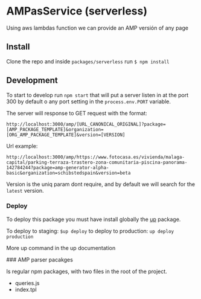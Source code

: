 # AMPasService (serverless)

Using aws lambdas function we can provide an AMP versión of any page


## Install

Clone the repo and inside `packages/serverless` run `$ npm install`

## Development

To start to develop run `npm start` that will put a server listen in at the port 300 by default o any port setting in the `process.env.PORT` variable.

The server will response to GET request with the format:

```
http://localhost:3000/amp/[URL_CANONICAL_ORIGINAL]?package=[AMP_PACKAGE_TEMPLATE]&organization=[ORG_AMP_PACKAGE_TEMPLATE]&version=[VERSION]
```

Url example:

```
http://localhost:3000/amp/https://www.fotocasa.es/vivienda/malaga-capital/parking-terraza-trastero-zona-comunitaria-piscina-panorama-142784244?package=amp-generator-alpha-basic&organization=schibstedspain&version=beta
```

Version is the uniq param dont require, and by default we will search for the `latest` version.

### Deploy

To deploy this package you must have install globally the [up](https://github.com/apex/up) package.

To deploy to staging: `$up deploy`
to deploy to production: `up deploy production`

More up command in the up documentation

### AMP parser pacakges

Is regular npm packages, with two files in the root of the project.

- queries.js
- index.tpl


